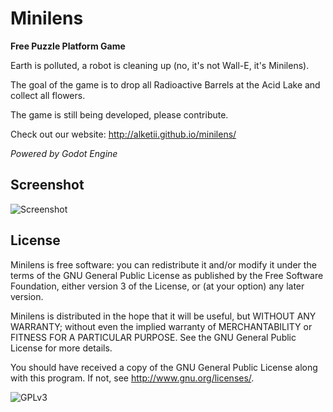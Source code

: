 Minilens
========

**Free Puzzle Platform Game**

Earth is polluted, a robot is cleaning up (no, it's not Wall-E, it's Minilens).

The goal of the game is to drop all Radioactive Barrels at the Acid Lake and collect all flowers.

The game is still being developed, please contribute.

Check out our website: <http://alketii.github.io/minilens/>

*Powered by Godot Engine*

Screenshot
----------

![Screenshot](http://i.imgur.com/Nuu6g6j.png)


License
-------

Minilens is free software: you can redistribute it and/or modify
it under the terms of the GNU General Public License as published by
the Free Software Foundation, either version 3 of the License, or
(at your option) any later version.

Minilens is distributed in the hope that it will be useful,
but WITHOUT ANY WARRANTY; without even the implied warranty of
MERCHANTABILITY or FITNESS FOR A PARTICULAR PURPOSE.  See the
GNU General Public License for more details.

You should have received a copy of the GNU General Public License
along with this program.  If not, see <http://www.gnu.org/licenses/>.

![GPLv3](http://www.gnu.org/graphics/gplv3-127x51.png)

